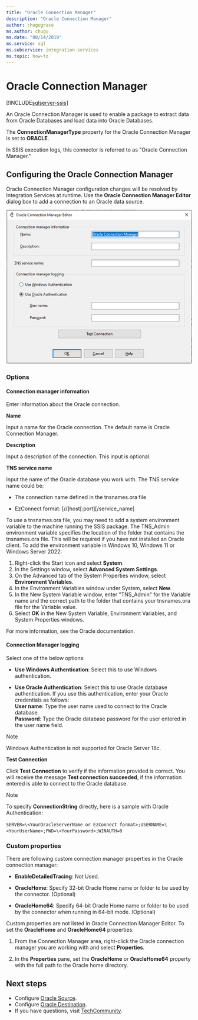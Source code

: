 ```yaml
---
title: "Oracle Connection Manager"
description: "Oracle Connection Manager"
author: chugugrace
ms.author: chugu
ms.date: "08/14/2019"
ms.service: sql
ms.subservice: integration-services
ms.topic: how-to
---
```

# Oracle Connection Manager

[!INCLUDE[sqlserver-ssis](../../includes/applies-to-version/sqlserver-ssis.md)]

An Oracle Connection Manager is used to enable a package to extract data from Oracle Databases and load data into Oracle Databases.

The **ConnectionManagerType** property for the Oracle Connection Manager is set to **ORACLE**.

In SSIS execution logs, this connector is referred to as "Oracle Connection Manager."

## Configuring the Oracle Connection Manager

Oracle Connection Manager configuration changes will be resolved  by Integration Services at runtime. Use the **Oracle Connection Manager Editor** dialog box to add a connection to an Oracle data source.

![Connection Manager](media/oracle-connection-manager.png)

### Options

#### Connection manager information

Enter information about the Oracle connection.

**Name**

Input a name for the Oracle connection. The default name is Oracle Connection Manager. 

**Description** 

Input a description of the connection. This input is optional.

**TNS service name**

Input the name of the Oracle database you work with. The TNS service name could be:

- The connection name defined in the tnsnames.ora file

- EzConnect format: [//]host[:port][/service_name]

To use a tnsnames.ora file, you may need to add a system environment variable to the machine running the SSIS package. The TNS_Admin environment variable specifies the location of the folder that contains the tnsnames.ora file. This will be required if you have not installed an Oracle client. To add the environment variable in Windows 10, Windows 11 or Windows Server 2022: 

1. Right-click the Start icon and select **System**. 
2. In the Settings window, select **Advanced System Settings**. 
3. On the Advanced tab of the System Properties window, select **Environment Variables**.
4. In the Environment Variables window under System, select **New**. 
5. In the New System Variable window, enter "TNS_Admin" for the Variable name and the correct path to the folder that contains your tnsnames.ora file for the Variable value. 
6. Select **OK** in the New System Variable, Environment Variables, and System Properties windows. 

For more information, see the Oracle documentation.

#### Connection Manager logging

Select one of the below options:

- **Use Windows Authentication**: Select this to use Windows authentication.

- **Use Oracle Authentication**: Select this to use Oracle database authentication. If you use this authentication, enter your Oracle credentials as follows:  
	**User name**: Type the user name used to connect to the Oracle database.  
	**Password**: Type the Oracle database password for the user entered in the user name field.

> [!NOTE]
>
>Windows Authentication is not supported for Oracle Server 18c.

**Test Connection**

Click **Test Connection** to verify if the information provided is correct. You will receive the message **Test connection succeeded**, if the information entered is able to connect to the Oracle database.

> [!NOTE]
>
> To specify **ConnectionString** directly, here is a sample with Oracle Authentication:
>
> `SERVER=\<YourOracleServerName or EzConnect format>;USERNAME=\<YourUserName>;PWD=\<YourPassword>;WINAUTH=0`

### Custom properties

There are following custom connection manager properties in the Oracle connection manager:

- **EnableDetailedTracing**: Not Used.

- **OracleHome**: Specify 32-bit Oracle Home name or folder to be used by the connector. (Optional)

- **OracleHome64**: Specify 64-bit Oracle Home name or folder to be used by the connector when running in 64-bit mode. (Optional)

Custom properties are not listed in Oracle Connection Manager Editor. To set the **OracleHome** and **OracleHome64** properties:

1. From the Connection Manager area, right-click the Oracle connection manager you are working with and select **Properties**.

2. In the **Properties** pane, set the **OracleHome** or **OracleHome64** property with the full path to the Oracle home directory.


## Next steps

- Configure [Oracle Source](oracle-source.md).
- Configure [Oracle Destination](oracle-destination.md).
- If you have questions, visit [TechCommunity](https://aka.ms/AA5u35j).
